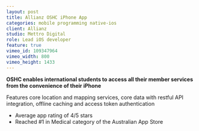 ```yaml
---
layout: post
title: Allianz OSHC iPhone App
categories: mobile programming native-ios
client: Allianz
studio: Mettro Digital
role: Lead iOS developer
feature: true
vimeo_id: 109347964
vimeo_width: 800
vimeo_height: 1433
---
```


**OSHC enables international students to access all their member services from the convenience of their iPhone**

Features core location and mapping services, core data with restful API integration, offline caching and access token authentication
						
- Average app rating of 4/5 stars
- Reached #1 in Medical category of the Australian App Store

